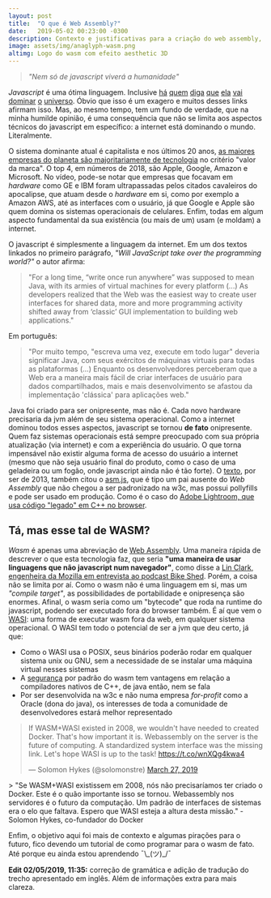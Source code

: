 ```yaml
---
layout: post
title:  "O que é Web Assembly?"
date:   2019-05-02 00:23:00 -0300
description: Contexto e justificativas para a criação do web assembly, aka WASM, e como o WASI pode ser a JVM que deu certo
image: assets/img/anaglyph-wasm.png
altimg: Logo do wasm com efeito aesthetic 3D
---
```


> *"Nem só de javascript viverá a humanidade"*

*Javascript* é uma ótima linguagem. Inclusive [há](https://www.quora.com/Is-JavaScript-really-going-to-take-over-all-other-languages) [quem](https://www.forumone.com/ideas/javascript-taking-over-world-and-its-got-us-too/) [diga](https://hackernoon.com/the-javascript-phenomenon-is-a-mass-psychosis-57adebb09359) [que](https://dev.to/anthonydelgado/javascript-is-eating-the-world) [ela](http://radar.oreilly.com/2013/04/will-javascript-take-over-the-programming-world.html) [vai](https://www.wired.com/2016/05/javascript-conquered-web-now-taking-desktop/) [dominar](https://medium.com/fed-or-dead/javascript-really-is-overtaking-the-world-5b59b5af41ed) [o](https://www.techrepublic.com/article/the-worlds-most-popular-programming-language-is-javascript-but-why/) [universo](https://github.blog/2018-11-15-state-of-the-octoverse-top-programming-languages/). Óbvio que isso é um exagero e muitos desses links afirmam isso. Mas, ao mesmo tempo, tem um fundo de verdade, que na minha humilde opinião, é uma consequência que não se limita aos aspectos técnicos do javascript em específico: a internet está dominando o mundo. Literalmente.

O sistema dominante atual é capitalista e nos últimos 20 anos, [as maiores empresas do planeta são majoritariamente de tecnologia](https://www.visualcapitalist.com/animation-top-15-global-brands-2000-2018/) no critério "valor da marca". O top 4, em números de 2018, são Apple, Google, Amazon e Microsoft. No vídeo, pode-se notar que empresas que focavam em *hardware* como GE e IBM foram ultrapassadas pelos citados cavaleiros do apocalipse, que atuam desde o *hardware* em si, como por exemplo a Amazon AWS, até as interfaces com o usuário, já que Google e Apple são quem domina os sistemas operacionais de celulares. Enfim, todas em algum aspecto fundamental da sua existência (ou mais de um) usam (e moldam) a internet.

O javascript é simplesmente a linguagem da internet. Em um dos textos linkados no primeiro parágrafo, *"Will JavaScript take over the programming world?"* o autor afirma:
> "For a long time, “write once run anywhere” was supposed to mean Java, with its armies of virtual machines for every platform (...) As developers realized that the Web was the easiest way to create user interfaces for shared data, more and more programming activity shifted away from ‘classic’ GUI implementation to building web applications."

Em português:

> "Por muito tempo, "escreva uma vez, execute em todo lugar" deveria significar Java, com seus exércitos de máquinas virtuais para todas as plataformas (...) Enquanto os desenvolvedores perceberam que a Web era a maneira mais fácil de criar interfaces de usuário para dados compartilhados, mais e mais desenvolvimento se afastou da implementação 'clássica' para aplicações web."

Java foi criado para ser onipresente, mas não é. Cada novo hardware precisaria da jvm além de seu sistema operacional. Como a internet dominou todos esses aspectos, javascript se tornou **de fato** onipresente. Quem faz sistemas operacionais está sempre preocupado com sua própria atualização (via internet) e com a experiência do usuário. O que torna impensável não existir alguma forma de acesso do usuário a internet (mesmo que não seja usuário final do produto, como o caso de uma geladeira ou um fogão, onde javascript ainda não é tão forte). O [texto](http://radar.oreilly.com/2013/04/will-javascript-take-over-the-programming-world.html), por ser de 2013, também citou o [asm.js](http://asmjs.org/), que é tipo um pai ausente do *Web Assembly* que não chegou a ser padronizado na w3c, mas possui pollyfills e pode ser usado em produção. Como é o caso do [Adobe Lightroom, que usa código "legado" em C++ no browser](https://spectrum.ieee.org/computing/software/webassembly-will-finally-let-you-run-highperformance-applications-in-your-browser).

## Tá, mas esse tal de WASM?
*Wasm* é apenas uma abreviação de [Web Assembly](https://webassembly.org/). Uma maneira rápida de descrever o que esta tecnologia faz, que seria **"uma maneira de usar linguagens que não javascript num navegador"**, como disse a [Lin Clark, engenheira da Mozilla em entrevista ao podcast Bike Shed](http://bikeshed.fm/195). Porém, a coisa não se limita por aí. Como o wasm não é uma linguagem em si, mas um *"compile target"*, as possibilidades de portabilidade e onipresença são enormes. Afinal, o wasm seria como um "bytecode" que roda na runtime do javascript, podendo ser executado fora do browser também. É aí que vem o [WASI](https://www.theregister.co.uk/2019/03/29/mozilla_wasi_spec/): uma forma de executar wasm fora da web, em qualquer sistema operacional. O WASI tem todo o potencial de ser a jvm que deu certo, já que:

 * Como o WASI usa o POSIX, seus binários poderão rodar em qualquer sistema unix ou GNU, sem a necessidade de se instalar uma máquina virtual nesses sistemas
 * A [segurança](https://webassembly.org/docs/security/) por padrão do wasm tem vantagens em relação a compiladores nativos de C++, de java então, nem se fala
 * Por ser desenvolvida na w3c e não numa empresa *for-profit* como a Oracle (dona do java), os interesses de toda a comunidade de desenvolvedores estará melhor representado

<blockquote class="twitter-tweet" data-lang="en"><p lang="en" dir="ltr">If WASM+WASI existed in 2008, we wouldn&#39;t have needed to created Docker. That&#39;s how important it is. Webassembly on the server is the future of computing. A standardized system interface was the missing link. Let&#39;s hope WASI is up to the task! <a href="https://t.co/wnXQg4kwa4">https://t.co/wnXQg4kwa4</a></p>&mdash; Solomon Hykes (@solomonstre) <a href="https://twitter.com/solomonstre/status/1111004913222324225?ref_src=twsrc%5Etfw">March 27, 2019</a></blockquote>
 <script async src="https://platform.twitter.com/widgets.js" charset="utf-8"></script>
> "Se WASM+WASI existissem em 2008, nós não precisaríamos ter criado o Docker. Este é o quão importante isso se tornou. Webassembly nos servidores é o futuro da computação. Um padrão de interfaces de sistemas era o elo que faltava. Espero que WASI esteja a altura desta missão." - Solomon Hykes, co-fundador do Docker

Enfim, o objetivo aqui foi mais de contexto e algumas pirações para o futuro, fico devendo um tutorial de como programar para o wasm de fato. Até porque eu ainda estou aprendendo ¯\\\_(ツ)\_/¯

**Edit 02/05/2019, 11:35:** correção de gramática e adição de tradução do trecho apresentado em inglês. Além de informações extra para mais clareza.
